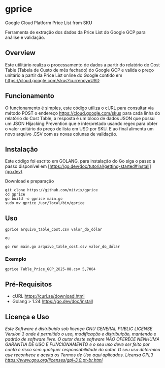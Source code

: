 # gprice
Google Cloud Platform Price List from SKU

Ferramenta de extração dos dados da Price List do Google GCP para análise e validação.

## Overview

Este utilitário realiza o processamento de dados a partir do relatório de Cost Table (Tabela de Custo de mês fechado) do Google GCP e valida o preço unitário a partir da Price List online do Google contido em https://cloud.google.com/skus?currency=USD

## Funcionamento

O funcionamento é simples, este código utiliza o cURL para consultar via método POST o endereço https://cloud.google.com/skus para cada linha do relatório do Cost Table, a resposta é um bloco de dados JSON que possui um JSON Hijacking Prevention que é interpretado usando regex para obter o valor unitário do preço de lista em USD por SKU. E ao final alimenta um novo arquivo .CSV com as novas colunas de validação.

## Instalação

Este código foi escrito em GOLANG, para instalação do Go siga o passo a passo disponível em [https://go.dev/doc/tutorial/getting-started#install](go.dev). 

Download e preparação
```
git clone https://github.com/mitvix/gprice
cd gprice
go build -o gprice main.go
sudo mv gprice /usr/local/bin/gprice
```

## Uso

```
gprice arquivo_table_cost.csv valor_do_dólar

ou

go run main.go arquivo_table_cost.csv valor_do_dólar
```


### Exemplo

```
gprice Table_Price_GCP_2025-08.csv 5,7004
```

## Pré-Requisitos

* cURL https://curl.se/download.html  
* Golang > 1.24 https://go.dev/doc/install


## Licença e Uso

_Este Software é distribuído sob licença GNU GENERAL PUBLIC LICENSE Version 3 onde é permitido o uso, modificação e distribuição, mantendo o padrão de
software livre. O autor deste software NÃO OFERECE NENHUMA GARANTIA DE USO E FUNCIONAMENTO e o seu uso deve ser feito por conta e risco sem qualquer
responsabilidade do autor. O seu uso determina que reconhece e aceita os Termos de Uso aqui aplicados. Licensa GPL3 https://www.gnu.org/licenses/gpl-3.0.pt-br.html_

